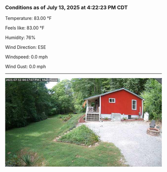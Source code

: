 ### Conditions as of July 13, 2025 at 4:22:23 PM CDT 

Temperature: 83.00 &deg;F

Feels like: 83.00 &deg;F

Humidity: 76%

Wind Direction: ESE

Windspeed: 0.0 mph

Wind Gust: 0.0 mph

---

<img src="./images/latest.jpeg"/>

